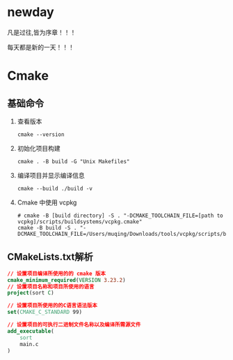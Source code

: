 # newday
凡是过往,皆为序章！！！

每天都是新的一天！！！

# Cmake

## 基础命令

1. 查看版本

   ```shell
   cmake --version
   ```

2. 初始化项目构建

   ```shell
   cmake . -B build -G "Unix Makefiles"
   ```

3. 编译项目并显示编译信息

   ```shell
   cmake --build ./build -v
   ```

4. Cmake 中使用 vcpkg

   ```shell
   # cmake -B [build directory] -S . "-DCMAKE_TOOLCHAIN_FILE=[path to vcpkg]/scripts/buildsystems/vcpkg.cmake"
   cmake -B build -S . "-DCMAKE_TOOLCHAIN_FILE=/Users/muqing/Downloads/tools/vcpkg/scripts/buildsystems/vcpkg.cmake"
   ```

   

## CMakeLists.txt解析

```cmake
// 设置项目编译所使用的的 cmake 版本
cmake_minimum_required(VERSION 3.23.2)
// 设置项目名称和项目所使用的语言
project(sort C)

// 设置项目所使用的的C语言语法版本
set(CMAKE_C_STANDARD 99)

// 设置项目的可执行二进制文件名称以及编译所需源文件
add_executable(
    sort
    main.c
)
```

